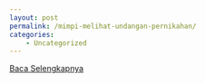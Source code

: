 ```yaml
---
layout: post
permalink: /mimpi-melihat-undangan-pernikahan/
categories:
    - Uncategorized
---
```


[Baca Selengkapnya](/01)